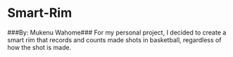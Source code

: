 # Smart-Rim
###By: Mukenu Wahome###
For my personal project, I decided to create a smart rim that records and counts made shots in basketball, regardless of how the shot is made.
